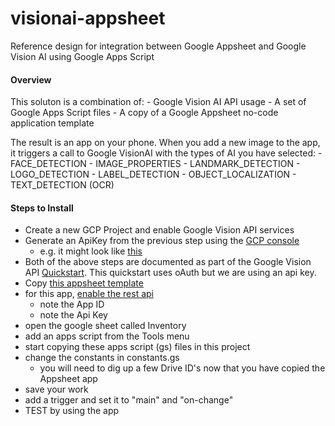 # visionai-appsheet
Reference design for integration between Google Appsheet and Google Vision AI using Google Apps Script

#### Overview

This soluton is a combination of:
	- Google Vision AI API usage
	- A set of Google Apps Script files
	- A copy of a Google Appsheet no-code application template

The result is an app on your phone. When you add a new image to the app, it triggers a call to Google VisionAI with the types of AI you have selected:
	- FACE_DETECTION
	- IMAGE_PROPERTIES
	- LANDMARK_DETECTION
	- LOGO_DETECTION
	- LABEL_DETECTION
	- OBJECT_LOCALIZATION
	- TEXT_DETECTION (OCR)

#### Steps to Install

- Create a new GCP Project and enable Google Vision API services
- Generate an ApiKey from the previous step using the [GCP console](https://console.cloud.google.com/apis/credentials)
	- e.g. it might look like [this](media/01.png)
- Both of the above steps are documented as part of the Google Vision API [Quickstart](https://cloud.google.com/vision/docs/setup). This quickstart uses oAuth but we are using an api key.
- Copy [this appsheet template](https://www.appsheet.com/samples/Vision-AI-integration-via-Workspace-and-Appsheet?appGuidString=ea73c479-52e4-4af8-b2cb-3668f21ef67c)
- for this app, [enable the rest api](https://help.appsheet.com/en/articles/1979976-enabling-the-api)
	- note the App ID
	- note the Api Key
- open the google sheet called Inventory
- add an apps script from the Tools menu
- start copying these apps script (gs) files in this project
- change the constants in constants.gs
	- you will need to dig up a few Drive ID's now that you have copied the Appsheet app
- save your work
- add a trigger and set it to "main" and "on-change"
- TEST by using the app